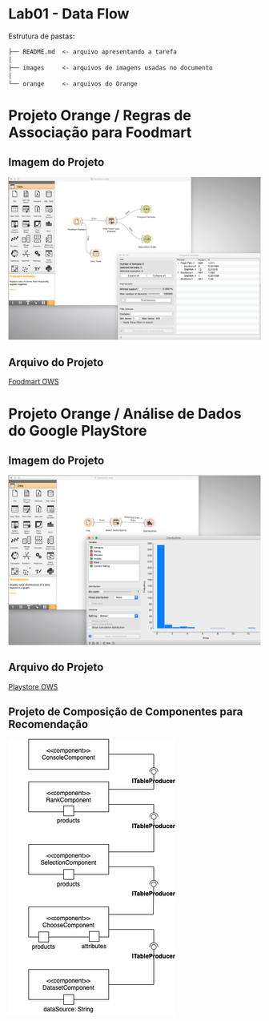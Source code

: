 # Lab01 - Data Flow

Estrutura de pastas:

~~~
├── README.md  <- arquivo apresentando a tarefa
│
├── images     <- arquivos de imagens usadas no documento
│
└── orange     <- arquivos do Orange
~~~

# Projeto Orange / Regras de Associação para Foodmart

## Imagem do Projeto
![Foodmart](images/foodmart.png)

## Arquivo do Projeto
[Foodmart OWS](orange/foodmart.ows)

# Projeto Orange / Análise de Dados do Google PlayStore

## Imagem do Projeto
![Playstore](images/playstore.png)

## Arquivo do Projeto
[Playstore OWS](orange/playstore.ows)

## Projeto de Composição de Componentes para Recomendação

![Diagrama de componentes para recomendação](images/Diagrama1.png)

